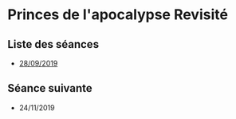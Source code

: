 # Princes de l'apocalypse Revisité

## Liste des séances

- [28/09/2019](2019_09_28.md)

## Séance suivante

- 24/11/2019
